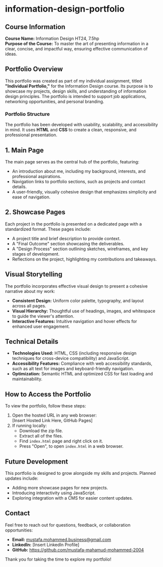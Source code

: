 # information-design-portfolio
## Course Information
**Course Name:** Information Design HT24, 7.5hp  
**Purpose of the Course:** To master the art of presenting information in a clear, concise, and impactful way, ensuring effective communication of ideas.

## Portfolio Overview
This portfolio was created as part of my individual assignment, titled **"Individual Portfolio,"** for the Information Design course. Its purpose is to showcase my projects, design skills, and understanding of information design principles. The portfolio is intended to support job applications, networking opportunities, and personal branding.

### Portfolio Structure
The portfolio has been developed with usability, scalability, and accessibility in mind. It uses **HTML** and **CSS** to create a clean, responsive, and professional presentation.

## 1. **Main Page**
The main page serves as the central hub of the portfolio, featuring:
- An introduction about me, including my background, interests, and professional aspirations.
- Navigation links to portfolio sections, such as projects and contact details.
- A user-friendly, visually cohesive design that emphasizes simplicity and ease of navigation.

## 2. **Showcase Pages**
Each project in the portfolio is presented on a dedicated page with a standardized format. These pages include:
- A project title and brief description to provide context.
- A "Final Outcome" section showcasing the deliverables.
- A "Design Process" section outlining sketches, wireframes, and key stages of development.
- Reflections on the project, highlighting my contributions and takeaways.

## Visual Storytelling
The portfolio incorporates effective visual design to present a cohesive narrative about my work:
- **Consistent Design:** Uniform color palette, typography, and layout across all pages.
- **Visual Hierarchy:** Thoughtful use of headings, images, and whitespace to guide the viewer's attention.
- **Interactive Features:** Intuitive navigation and hover effects for enhanced user engagement.

## Technical Details
- **Technologies Used:** HTML, CSS (including responsive design techniques for cross-device compatibility) and JavaScript.
- **Accessibility Features:** Compliance with web accessibility standards, such as alt text for images and keyboard-friendly navigation.
- **Optimization:** Semantic HTML and optimized CSS for fast loading and maintainability.

## How to Access the Portfolio
To view the portfolio, follow these steps:
1. Open the hosted URL in any web browser:  
   [Insert Hosted Link Here, GitHub Pages]
2. If running locally:  
   - Download the zip file.
   - Extract all of the files.
   - Find `index.html` page and right click on it.  
   - Press "Open", to open `index.html` in a web browser.

## Future Development
This portfolio is designed to grow alongside my skills and projects. Planned updates include:
- Adding more showcase pages for new projects.
- Introducing interactivity using JavaScript.
- Exploring integration with a CMS for easier content updates.

## Contact
Feel free to reach out for questions, feedback, or collaboration opportunities:  
- **Email:** mustafa.mohammed.business@gmail.com
- **LinkedIn:** [Insert LinkedIn Profile]
- **GitHub:** https://github.com/mustafa-mahamud-mohammed-2004

Thank you for taking the time to explore my portfolio!